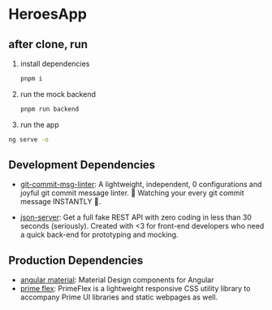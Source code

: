 # HeroesApp

## after clone, run

1. install dependencies

   ```sh
   pnpm i
   ```

2. run the mock backend

   ```sh
   pnpm run backend
   ```

3. run the app

```sh
ng serve -o
```

## Development Dependencies

- [git-commit-msg-linter](https://www.npmjs.com/package/git-commit-msg-linter): A lightweight, independent, 0 configurations and joyful git commit message linter.
  👀 Watching your every git commit message INSTANTLY 🚀.

- [json-server](https://www.npmjs.com/package/json-server): Get a full fake REST API with zero coding in less than 30 seconds (seriously). Created with <3 for front-end developers who need a quick back-end for prototyping and mocking.

## Production Dependencies

- [angular material](https://material.angular.io/): Material Design components for Angular
- [prime flex](https://www.primefaces.org/primeflex/): PrimeFlex is a lightweight responsive CSS utility library to accompany Prime UI libraries and static webpages as well.
